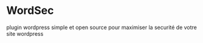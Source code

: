 # WordSec
plugin wordpress simple et open source pour maximiser la securité de votre site wordpress
